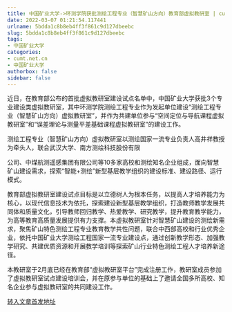 ```yaml
---
title: 中国矿业大学->环测学院获批测绘工程专业（智慧矿山方向）教育部虚拟教研室 | cumt.net.cn
date: 2022-03-07 01:21:54.117441
urlname: 5bdda1c8b8eb4ff3f861c9d127dbeebc
slug: 5bdda1c8b8eb4ff3f861c9d127dbeebc
tags: 
- 中国矿业大学
categories:
- cumt.net.cn
- 中国矿业大学
authorbox: false
sidebar: false
---
```

近日，在教育部公布的首批虚拟教研室建设试点名单中，中国矿业大学获批3个专业建设类虚拟教研室，其中环测学院测绘工程专业作为发起单位建设“测绘工程专业（智慧矿山方向）虚拟教研室”，并作为共建单位参与“空间定位与导航课程虚拟教研室”和“误差理论与测量平差基础课程虚拟教研室”的建设工作。

测绘工程专业（智慧矿山方向）虚拟教研室以测绘国家一流专业负责人高井祥教授为牵头人，联合武汉大学、南方测绘科技股份有限
<!--more-->
公司、中煤航测遥感集团有限公司等10多家高校和测绘知名企业组成，面向智慧矿山建设需求，探索“智能+测绘”新型基层教学组织的建设标准、建设路径、运行模式。

教育部虚拟教研室建设试点目标是以立德树人为根本任务，以提高人才培养能力为核心，以现代信息技术为依托，探索建设新型基层教学组织，打造教师教学发展共同体和质量文化，引导教师回归教学、热爱教学、研究教学，提升教育教学能力，为高等教育高质量发展提供有力支撑。本虚拟教研室针对智慧矿山建设的测绘新需求，聚焦矿山特色测绘工程专业教育教学共性问题，联合中西部高校和行业优秀企业，依托中国矿业大学测绘工程国家一流专业建设点，通过创新教学形态、加强教学研究、共建优质资源和开展教学培训等探索矿山行业特色测绘工程人才培养新途径。

本教研室于2月底已经在教育部“虚拟教研室平台”完成注册工作，教研室成员参加了虚拟教研室试点建设培训会，并在原参与单位的基础上了邀请全国多所高校、知名企业参与虚拟教研室的共同建设工作。



[转入文章首发地址](http://xwzx.cumt.edu.cn/6c/e2/c523a617698/page.htm)
